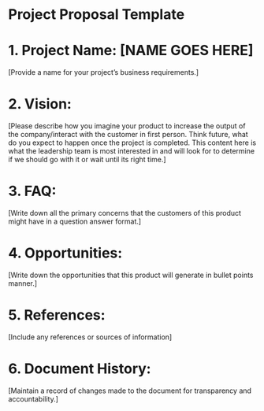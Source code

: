 # Project Proposal Template

# 1. Project Name: [NAME GOES HERE]
[Provide a name for your project’s business requirements.]

# 2. Vision:
[Please describe how you imagine your product to increase the output of the company/interact with the customer in first person. Think future, what do you expect to happen once the project is completed. This content here is what the leadership team is most interested in and will look for to determine if we should go with it or wait until its right time.]


# 3. FAQ:
[Write down all the primary concerns that the customers of this product might have in a question answer format.]


# 4. Opportunities:
[Write down the opportunities that this product will generate in bullet points manner.]


# 5. References:
[Include any references or sources of information]


# 6. Document History:
[Maintain a record of changes made to the document for transparency and accountability.]


